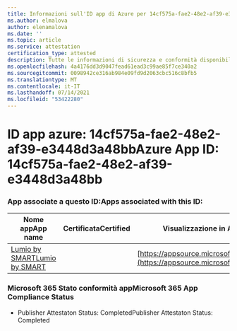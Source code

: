 ```yaml
---
title: Informazioni sull'ID app di Azure per 14cf575a-fae2-48e2-af39-e3448d3a48bb
ms.author: elmalova
author: elenamalova
ms.date: ''
ms.topic: article
ms.service: attestation
certification_type: attested
description: Tutte le informazioni di sicurezza e conformità disponibili per 14cf575a-fae2-48e2-af39-e3448d3a48bb.
ms.openlocfilehash: 4a4176dd3d9047fead61ead3c99ae85f7ce340a2
ms.sourcegitcommit: 0098942ce316ab984e09fd9d2063cbc516c8bfb5
ms.translationtype: MT
ms.contentlocale: it-IT
ms.lasthandoff: 07/14/2021
ms.locfileid: "53422280"
---
```

# <a name="azure-app-id-14cf575a-fae2-48e2-af39-e3448d3a48bb"></a><span data-ttu-id="0eef1-103">ID app azure: 14cf575a-fae2-48e2-af39-e3448d3a48bb</span><span class="sxs-lookup"><span data-stu-id="0eef1-103">Azure App ID: 14cf575a-fae2-48e2-af39-e3448d3a48bb</span></span>


### <a name="apps-associated-with-this-id"></a><span data-ttu-id="0eef1-104">App associate a questo ID:</span><span class="sxs-lookup"><span data-stu-id="0eef1-104">Apps associated with this ID:</span></span>
| <span data-ttu-id="0eef1-105">**Nome app**</span><span class="sxs-lookup"><span data-stu-id="0eef1-105">**App name**</span></span> | <span data-ttu-id="0eef1-106">**Certificata**</span><span class="sxs-lookup"><span data-stu-id="0eef1-106">**Certified**</span></span> | <span data-ttu-id="0eef1-107">**Visualizzazione in AppSource**</span><span class="sxs-lookup"><span data-stu-id="0eef1-107">**View in AppSource**</span></span> |
|-|-|-|
| [<span data-ttu-id="0eef1-108">Lumio by SMART</span><span class="sxs-lookup"><span data-stu-id="0eef1-108">Lumio by SMART</span></span>](https://docs.microsoft.com/en-us/microsoft-365-app-certification/forward/WA200001874) |  | [https://appsource.microsoft.com/product/office/WA200001874](https://appsource.microsoft.com/product/office/WA200001874) |

### <a name="microsoft-365-app-compliance-status"></a><span data-ttu-id="0eef1-109">Microsoft 365 Stato conformità app</span><span class="sxs-lookup"><span data-stu-id="0eef1-109">Microsoft 365 App Compliance Status</span></span>
- <span data-ttu-id="0eef1-110">Publisher Attestaton Status: Completed</span><span class="sxs-lookup"><span data-stu-id="0eef1-110">Publisher Attestaton Status: Completed</span></span>
